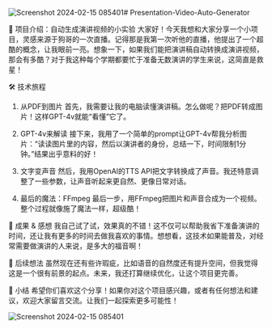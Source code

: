 ![Screenshot 2024-02-15 085401](https://github.com/QiangZhuang95/Presentation-Video-Auto-Generator/assets/145950686/76a64cfc-3635-4435-80ed-98cc815cf7b8)# Presentation-Video-Auto-Generator

🚀 项目介绍：自动生成演讲视频的小实验
大家好！今天我想和大家分享一个小项目，灵感来源于狗哥的一次直播。记得那是我第一次听他的直播，他提出了一个超酷的概念，让我眼前一亮。想象一下，如果我们能把演讲稿自动转换成演讲视频，那会有多酷？对于我这种每个学期都要忙于准备无数演讲的学生来说，这简直是救星！

🛠 技术旅程
1. 从PDF到图片
首先，我需要让我的电脑读懂演讲稿。怎么做呢？把PDF转成图片！这样GPT-4v就能“看懂”它了。

2. GPT-4v来解读
接下来，我用了一个简单的prompt让GPT-4v帮我分析图片：“读读图片里的内容，然后以演讲者的身份，总结一下，时间限制1分钟。”结果出乎意料的好！

3. 文字变声音
然后，我用OpenAI的TTS API把文字转换成了声音。我还特意调整了一些参数，让声音听起来更自然、更像日常对话。

4. 最后的魔法：FFmpeg
最后一步，用FFmpeg把图片和声音合成为一个视频。整个过程就像施了魔法一样，超级酷！

🎉 成果 & 感想
我自己试了试，效果真的不错！这不仅可以帮助我省下准备演讲的时间，还让我有更多的时间去做我喜欢的事情。想想看，这技术如果能普及，对经常需要做演讲的人来说，是多大的福音啊！

🤔 后续想法
虽然现在还有些许瑕疵，比如语音的自然度还有提升空间，但我觉得这是一个很有前景的起点。未来，我还打算继续优化，让这个项目更完善。

📢 小结
希望你们喜欢这个分享！如果你对这个项目感兴趣，或者有任何想法和建议，欢迎大家留言交流。让我们一起探索更多可能性！

![Screenshot 2024-02-15 085401](https://github.com/QiangZhuang95/Presentation-Video-Auto-Generator/assets/145950686/cc24d1f9-de49-481a-82f7-16eb26475f24)
